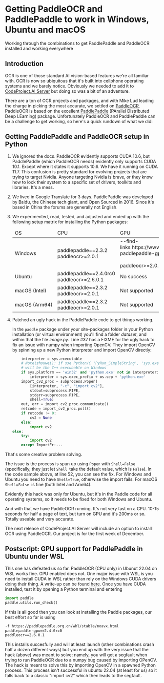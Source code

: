 # Getting PaddleOCR and PaddlePaddle to work in Windows, Ubuntu and macOS

Working through the combinations to get PaddlePaddle and PaddleOCR installed and working everywhere

## Introduction

OCR is one of those standard AI vision-based features we're all familiar with. OCR is now so ubiquitous that it's built into cellphone operating systems and we barely notice. Obviously we needed to add it to [CodeProject.AI Server](https://www.codeproject.com/ai) but doing so was a bit of an adventure.

There are a ton of OCR projects and packages, and with Mike Lud leading the charge in picking the most accurate, we settled on [PaddleOCR](https://pypi.org/project/paddleocr/). PaddleOCR is based on the excellent [PaddlePaddle](https://pypi.org/project/paddlepaddle/) (PArallel Distributed Deep LEarning) package. Unfortunately PaddleOCR and PaddlePaddle can be a challenge to get working, so here's a quick rundown of what we did:

## Getting PaddlePaddle and PaddleOCR setup in Python

1. We ignored the docs. PaddleOCR evidently supports CUDA 10.6, but PaddlePaddle (which PaddleOCR needs) evidently only supports CUDA 10.1. Except where it states it supports 10.6. We have it running on CUDA 11.7. This confusion is pretty standard for evolving projects that are trying to target Nvidia. Anyone targeting Nvidia is brave, or they know how to lock their system to a specific set of drivers, toolkits and libraries. It's a mess.
2. We lived in Google Translate for 3 days. PaddlePaddle was developed by Baidu, the Chinese tech giant, and Open Sourced in 2016. Since it's based in China the forums are generally not English.
3. We experimented, read, tested, and adjusted and ended up with the following setup matrix for installing the Python packages:
    <table>
        <thead>
            <tr>
                <td>OS</td>
                <td>CPU</td>
                <td>GPU</td>
            </tr>
        </thead>
        <tbody>
            <tr>
                <td>Windows</td>
                <td>paddlepaddle==2.3.2<br>
                paddleocr&gt;=2.0.1</td>
                <td>--find-links https://www.paddlepaddle.org.cn/whl/windows/mkl/avx/stable.html<br>
                paddlepaddle-gpu==2.3.2.post116<br>
                <br>
                paddleocr&gt;=2.0.1</td>
            </tr>
            <tr>
                <td>Ubuntu</td>
                <td>paddlepaddle==2.4.0rc0<br>
                    paddleocr&gt;=2.6.0.1</td>
                <td>No success</td>            
            </tr>
            <tr>
                <td>macOS (Intel) </td>
                <td>paddlepaddle==2.3.2<br>
                paddleocr&gt;=2.0.1</td>
                <td>Not supported</td>            
            </tr>            
            <tr>
                <td>macOS (Arm64) </td>
                <td>paddlepaddle==2.3.2<br>
                paddleocr&gt;=2.0.1</td>
                <td>Not supported</td>            
            </tr>  
        </tbody>
    </table>
            
4. Patched an ugly hack in the PaddlePaddle code to get things working.

    In the `paddle` package under your site-packages folder in your Python installation (or virtual environment) you'll find a folder *dataset*, and within that the file *image.py*. Line #37 has a FIXME for the ugly hack to fix an issue with numpy when importing OpenCV. They import OpenCV by spinning up a new Python interpreter and import OpenCV directly:

    ```python    
        interpreter = sys.executable
        # Note(zhouwei): if use Python/C 'PyRun_SimpleString', 'sys.executable'
        # will be the C++ execubable on Windows
        if sys.platform == 'win32' and 'python.exe' not in interpreter:
            interpreter = sys.exec_prefix + os.sep + 'python.exe'
        import_cv2_proc = subprocess.Popen(
            [interpreter, "-c", "import cv2"],
            stdout=subprocess.PIPE,
            stderr=subprocess.PIPE,
            shell=True)
        out, err = import_cv2_proc.communicate()
        retcode = import_cv2_proc.poll()
        if retcode != 0:
            cv2 = None
        else:
            import cv2
    else:
        try:
            import cv2
        except ImportEr:...
    ```

That's some creative problem solving.

The issue is the process is spun up using `Popen` with `Shell=False` (specifically, they just let `Shell `take the default value, which is `False`). In the code sample above, at line 52, you can see the fix. For Windows and Ubuntu you need to have `Shell=True`, otherwise the import fails. For macOS `Shell=False `is fine (both Intel and Arm64).

Evidently this hack was only for Ubuntu, but it's in the Paddle code for all operating systems, so it needs to be fixed for both Windows and Ubuntu.

And with that we have PaddleOCR running. It's not very fast on a CPU. 10-15 seconds for half a page of text, but turn on GPU and it's 200ms or so. Totally useable and very accurate.

The next release of CodeProject.AI Server will include an option to install OCR using PaddleOCR. Our project is for the first week of December.

## Postscript: GPU support for PaddlePaddle in Ubuntu under WSL

This one has defeated us so far. PaddleOCR (CPU only) in Ubunut 22.04 on WSL works fine. GPU enabled does not. One major issue with WSL is you need to install CUDA in WSL rather than rely on the Windows CUDA drivers doing their thing. A write-up can be found [here](https://chennima.github.io/cuda-gpu-setup-for-paddle-on-windows-wsl). Once you have CUDA installed, test it by opening a Python terminal and entering

```python
import paddle
paddle.utils.run_check()
```

If this is all good then you can look at installing the Paddle packages, our best effort so far is using

```req.txt
-f https://paddlepaddle.org.cn/whl/stable/noavx.html
paddlepaddle-gpu==2.4.0rc0
paddleocr==2.6.0.1
```

This installs succesfully and will at least launch (other combinations crash half a dozen different ways) but you end up with the very issue that the hack (above) was meant to solve: namely, you will get a segfault when trying to run PaddleOCR due to a numpy bug caused by importing OPenCV. The hack is meant to solve this by importing OpenCV in a spawned Python process. This process isn't successful in ubuntu 22.04 (at least for us) so it falls back to a classic "import cv2" which then leads to the segfault.
